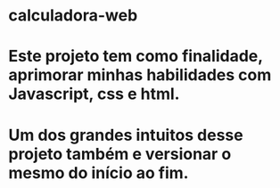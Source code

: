 # calculadora-web
# Este projeto tem como finalidade, aprimorar minhas habilidades com Javascript, css e html.
# Um dos grandes intuitos desse projeto também e versionar o mesmo do início ao fim.

